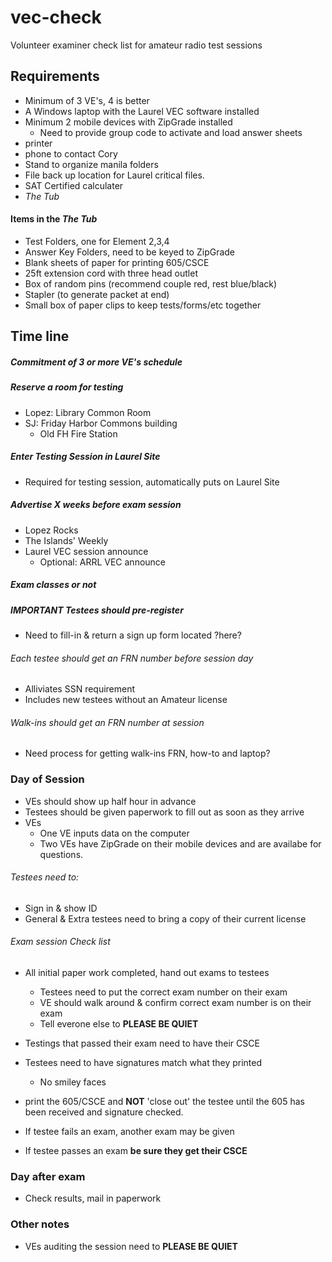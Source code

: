# vec-check
Volunteer examiner check list for amateur radio test sessions

## Requirements
* Minimum of 3 VE's, 4 is better
* A Windows laptop with the Laurel VEC software installed
* Minimum 2 mobile devices with ZipGrade installed
  * Need to provide group code to activate and load answer sheets
* printer
* phone to contact Cory
* Stand to organize manila folders
* File back up location for Laurel critical files.
* SAT Certified calculater
* _The Tub_

#### Items in the _The Tub_
* Test Folders, one for Element 2,3,4
* Answer Key Folders, need to be keyed to ZipGrade
* Blank sheets of paper for printing 605/CSCE
* 25ft extension cord with three head outlet
* Box of random pins (recommend couple red, rest blue/black)
* Stapler (to generate packet at end)
* Small box of paper clips to keep tests/forms/etc together


## Time line

##### Commitment of 3 or more VE's schedule
#####  Reserve a room for testing
* Lopez: Library Common Room
* SJ: Friday Harbor Commons building
  * Old FH Fire Station

##### Enter Testing Session in Laurel Site
* Required for testing session, automatically puts on Laurel Site

##### Advertise X weeks before exam session
* Lopez Rocks
* The Islands' Weekly
* Laurel VEC session announce
  * Optional: ARRL VEC announce


##### Exam classes or not

##### __IMPORTANT__ Testees should pre-register
* Need to fill-in & return a sign up form located ?here?

###### Each testee should get an FRN number before session day
* Alliviates SSN requirement
* Includes new testees without an Amateur license

###### Walk-ins should get an FRN number at session
* Need process for getting walk-ins FRN, how-to and laptop?

### Day of Session
* VEs should show up half hour in advance
* Testees should be given paperwork to fill out as soon as they arrive
* VEs
  * One VE inputs data on the computer
  * Two VEs have ZipGrade on their mobile devices and are availabe for
  questions.

###### Testees need to:
* Sign in & show ID
* General & Extra testees need to bring a copy of their current
license

###### Exam session Check list
* All initial paper work completed, hand out exams to testees
  * Testees need to put the correct exam number on their exam
  * VE should walk around & confirm correct exam number is on their
  exam
  * Tell everone else to __PLEASE BE QUIET__
* Testings that passed their exam need to have their CSCE
* Testees need to have signatures match what they printed
  * No smiley faces

* print the 605/CSCE and __NOT__ 'close out' the testee until the 605
has been received and signature checked.
* If testee fails an exam, another exam may be given
* If testee passes an exam __be sure they get their CSCE__


### Day after exam

* Check results, mail in paperwork


### Other notes
* VEs auditing the session need to __PLEASE BE QUIET__


